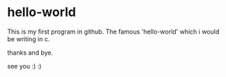 hello-world
===========
This is my first program in github.
The famous 'hello-world' which i would be writing in c.

thanks and bye.


see you :) :)
